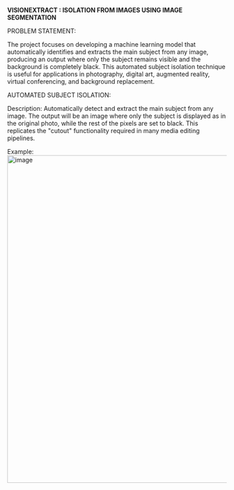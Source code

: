 **VISIONEXTRACT : ISOLATION FROM IMAGES USING IMAGE SEGMENTATION**

PROBLEM STATEMENT:

The project focuses on developing a machine learning model that automatically identifies and extracts the main subject from any image, producing an output where only the subject remains visible and the background is completely black. This automated subject isolation technique is useful for applications in photography, digital art, augmented reality, virtual conferencing, and background replacement.

AUTOMATED SUBJECT ISOLATION:

Description: Automatically detect and extract the main subject from any image. The
output will be an image where only the subject is displayed as in the original photo,
while the rest of the pixels are set to black. This replicates the "cutout" functionality
required in many media editing pipelines.

Example: 
<img width="970" height="752" alt="image" src="https://github.com/user-attachments/assets/536769af-5139-4634-9534-b49211d71f15" />
